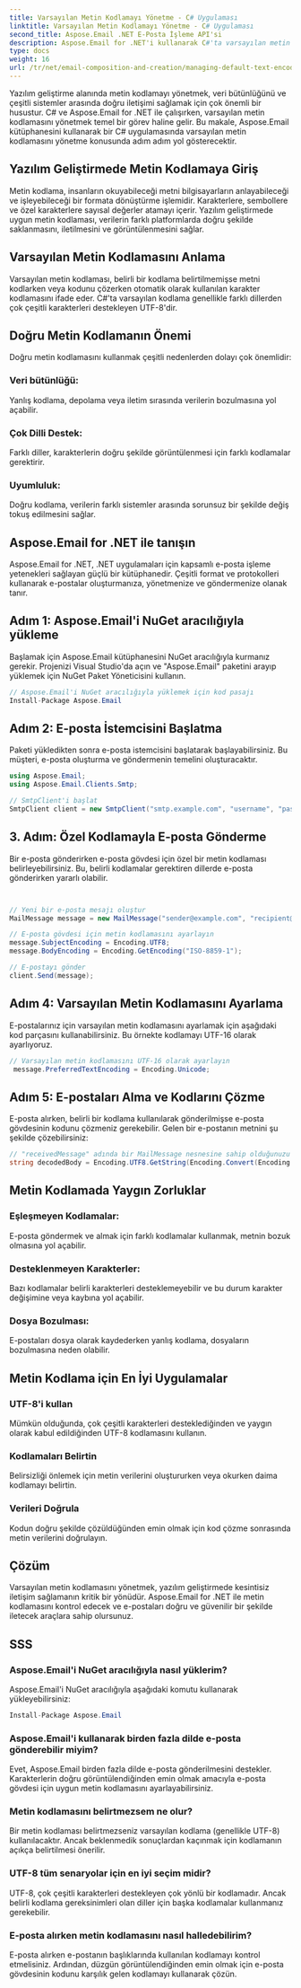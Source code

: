 ```yaml
---
title: Varsayılan Metin Kodlamayı Yönetme - C# Uygulaması
linktitle: Varsayılan Metin Kodlamayı Yönetme - C# Uygulaması
second_title: Aspose.Email .NET E-Posta İşleme API'si
description: Aspose.Email for .NET'i kullanarak C#'ta varsayılan metin kodlamasını nasıl yöneteceğinizi öğrenin. Kaynak koduyla birlikte adım adım talimatları izleyin ve doğru veri iletişimini sağlayın.
type: docs
weight: 16
url: /tr/net/email-composition-and-creation/managing-default-text-encoding-csharp-implementation/
---
```


Yazılım geliştirme alanında metin kodlamayı yönetmek, veri bütünlüğünü ve çeşitli sistemler arasında doğru iletişimi sağlamak için çok önemli bir husustur. C# ve Aspose.Email for .NET ile çalışırken, varsayılan metin kodlamasını yönetmek temel bir görev haline gelir. Bu makale, Aspose.Email kütüphanesini kullanarak bir C# uygulamasında varsayılan metin kodlamasını yönetme konusunda adım adım yol gösterecektir.


## Yazılım Geliştirmede Metin Kodlamaya Giriş

Metin kodlama, insanların okuyabileceği metni bilgisayarların anlayabileceği ve işleyebileceği bir formata dönüştürme işlemidir. Karakterlere, sembollere ve özel karakterlere sayısal değerler atamayı içerir. Yazılım geliştirmede uygun metin kodlaması, verilerin farklı platformlarda doğru şekilde saklanmasını, iletilmesini ve görüntülenmesini sağlar.

## Varsayılan Metin Kodlamasını Anlama

Varsayılan metin kodlaması, belirli bir kodlama belirtilmemişse metni kodlarken veya kodunu çözerken otomatik olarak kullanılan karakter kodlamasını ifade eder. C#'ta varsayılan kodlama genellikle farklı dillerden çok çeşitli karakterleri destekleyen UTF-8'dir.

## Doğru Metin Kodlamanın Önemi

Doğru metin kodlamasını kullanmak çeşitli nedenlerden dolayı çok önemlidir:
### Veri bütünlüğü:
Yanlış kodlama, depolama veya iletim sırasında verilerin bozulmasına yol açabilir.
### Çok Dilli Destek: 
Farklı diller, karakterlerin doğru şekilde görüntülenmesi için farklı kodlamalar gerektirir.
### Uyumluluk:
Doğru kodlama, verilerin farklı sistemler arasında sorunsuz bir şekilde değiş tokuş edilmesini sağlar.

## Aspose.Email for .NET ile tanışın

Aspose.Email for .NET, .NET uygulamaları için kapsamlı e-posta işleme yetenekleri sağlayan güçlü bir kütüphanedir. Çeşitli format ve protokolleri kullanarak e-postalar oluşturmanıza, yönetmenize ve göndermenize olanak tanır.

## Adım 1: Aspose.Email'i NuGet aracılığıyla yükleme

Başlamak için Aspose.Email kütüphanesini NuGet aracılığıyla kurmanız gerekir. Projenizi Visual Studio'da açın ve "Aspose.Email" paketini arayıp yüklemek için NuGet Paket Yöneticisini kullanın.

```csharp
// Aspose.Email'i NuGet aracılığıyla yüklemek için kod pasajı
Install-Package Aspose.Email
```

## Adım 2: E-posta İstemcisini Başlatma

Paketi yükledikten sonra e-posta istemcisini başlatarak başlayabilirsiniz. Bu müşteri, e-posta oluşturma ve göndermenin temelini oluşturacaktır.

```csharp
using Aspose.Email;
using Aspose.Email.Clients.Smtp;

// SmtpClient'i başlat
SmtpClient client = new SmtpClient("smtp.example.com", "username", "password");
```

## 3. Adım: Özel Kodlamayla E-posta Gönderme

Bir e-posta gönderirken e-posta gövdesi için özel bir metin kodlaması belirleyebilirsiniz. Bu, belirli kodlamalar gerektiren dillerde e-posta gönderirken yararlı olabilir.

```csharp


// Yeni bir e-posta mesajı oluştur
MailMessage message = new MailMessage("sender@example.com", "recipient@example.com", "Subject", "Body");

// E-posta gövdesi için metin kodlamasını ayarlayın
message.SubjectEncoding = Encoding.UTF8;
message.BodyEncoding = Encoding.GetEncoding("ISO-8859-1");

// E-postayı gönder
client.Send(message);
```

## Adım 4: Varsayılan Metin Kodlamasını Ayarlama

E-postalarınız için varsayılan metin kodlamasını ayarlamak için aşağıdaki kod parçasını kullanabilirsiniz. Bu örnekte kodlamayı UTF-16 olarak ayarlıyoruz.

```csharp
// Varsayılan metin kodlamasını UTF-16 olarak ayarlayın
 message.PreferredTextEncoding = Encoding.Unicode;
```

## Adım 5: E-postaları Alma ve Kodlarını Çözme

E-posta alırken, belirli bir kodlama kullanılarak gönderilmişse e-posta gövdesinin kodunu çözmeniz gerekebilir. Gelen bir e-postanın metnini şu şekilde çözebilirsiniz:

```csharp
// "receivedMessage" adında bir MailMessage nesnesine sahip olduğunuzu varsayarsak
string decodedBody = Encoding.UTF8.GetString(Encoding.Convert(Encoding.GetEncoding("ISO-8859-1"), Encoding.UTF8, Encoding.GetEncoding("ISO-8859-1").GetBytes(receivedMessage.Body)));
```

## Metin Kodlamada Yaygın Zorluklar

### Eşleşmeyen Kodlamalar: 
E-posta göndermek ve almak için farklı kodlamalar kullanmak, metnin bozuk olmasına yol açabilir.
### Desteklenmeyen Karakterler:
Bazı kodlamalar belirli karakterleri desteklemeyebilir ve bu durum karakter değişimine veya kaybına yol açabilir.
### Dosya Bozulması: 
E-postaları dosya olarak kaydederken yanlış kodlama, dosyaların bozulmasına neden olabilir.

## Metin Kodlama için En İyi Uygulamalar

### UTF-8'i kullan 
 Mümkün olduğunda, çok çeşitli karakterleri desteklediğinden ve yaygın olarak kabul edildiğinden UTF-8 kodlamasını kullanın.
### Kodlamaları Belirtin 
 Belirsizliği önlemek için metin verilerini oluştururken veya okurken daima kodlamayı belirtin.
### Verileri Doğrula 
 Kodun doğru şekilde çözüldüğünden emin olmak için kod çözme sonrasında metin verilerini doğrulayın.

## Çözüm

Varsayılan metin kodlamasını yönetmek, yazılım geliştirmede kesintisiz iletişim sağlamanın kritik bir yönüdür. Aspose.Email for .NET ile metin kodlamasını kontrol edecek ve e-postaları doğru ve güvenilir bir şekilde iletecek araçlara sahip olursunuz.

## SSS

### Aspose.Email'i NuGet aracılığıyla nasıl yüklerim?

Aspose.Email'i NuGet aracılığıyla aşağıdaki komutu kullanarak yükleyebilirsiniz:
```csharp
Install-Package Aspose.Email
```

### Aspose.Email'i kullanarak birden fazla dilde e-posta gönderebilir miyim?

Evet, Aspose.Email birden fazla dilde e-posta gönderilmesini destekler. Karakterlerin doğru görüntülendiğinden emin olmak amacıyla e-posta gövdesi için uygun metin kodlamasını ayarlayabilirsiniz.

### Metin kodlamasını belirtmezsem ne olur?

Bir metin kodlaması belirtmezseniz varsayılan kodlama (genellikle UTF-8) kullanılacaktır. Ancak beklenmedik sonuçlardan kaçınmak için kodlamanın açıkça belirtilmesi önerilir.

### UTF-8 tüm senaryolar için en iyi seçim midir?

UTF-8, çok çeşitli karakterleri destekleyen çok yönlü bir kodlamadır. Ancak belirli kodlama gereksinimleri olan diller için başka kodlamalar kullanmanız gerekebilir.

### E-posta alırken metin kodlamasını nasıl halledebilirim?

E-posta alırken e-postanın başlıklarında kullanılan kodlamayı kontrol etmelisiniz. Ardından, düzgün görüntülendiğinden emin olmak için e-posta gövdesinin kodunu karşılık gelen kodlamayı kullanarak çözün.